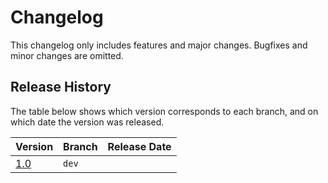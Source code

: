 # Changelog

This changelog only includes features and major changes. Bugfixes and
minor changes are omitted.

## Release History
The table below shows which version corresponds to each branch, and on which date the version was released.

| Version          | Branch   | Release Date           |
| ---------------- | -------- | ---------------------- |
| [1.0](#)         | `dev`    |      |
